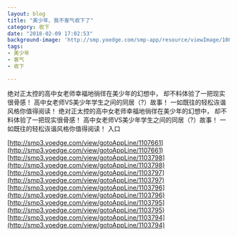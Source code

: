 ```yaml
---
layout: blog
title: "美少年、我不客气收下了"
category: 收下
date: "2018-02-09 17:02:53"
background-image: 'http://smp.yoedge.com/smp-app/resource/viewImage/1003516appline.png'
tags:
- 美少年
- 客气
- 收下

---
```

绝对正太控的高中女老师幸福地徜徉在美少年的幻想中， 却不料体验了一把现实很骨感！ 高中女老师VS美少年学生之间的同居（?）故事！ 一如既往的轻松诙谐风格你值得阅读！
绝对正太控的高中女老师幸福地徜徉在美少年的幻想中， 却不料体验了一把现实很骨感！ 高中女老师VS美少年学生之间的同居（?）故事！ 一如既往的轻松诙谐风格你值得阅读！
入口

[http://smp3.yoedge.com/view/gotoAppLine/1107661](http://smp3.yoedge.com/view/gotoAppLine/1107661)
[http://smp3.yoedge.com/view/gotoAppLine/1103798](http://smp3.yoedge.com/view/gotoAppLine/1103798)
[http://smp3.yoedge.com/view/gotoAppLine/1103797](http://smp3.yoedge.com/view/gotoAppLine/1103797)
[http://smp3.yoedge.com/view/gotoAppLine/1103796](http://smp3.yoedge.com/view/gotoAppLine/1103796)
[http://smp3.yoedge.com/view/gotoAppLine/1103795](http://smp3.yoedge.com/view/gotoAppLine/1103795)
[http://smp3.yoedge.com/view/gotoAppLine/1103794](http://smp3.yoedge.com/view/gotoAppLine/1103794)

        
